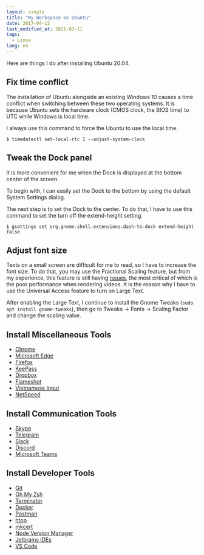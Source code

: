 ```yaml
---
layout: single
title: "My Workspace on Ubuntu"
date: 2017-04-12
last_modified_at: 2021-03-11
tags:
  - Linux
lang: en
---
```


Here are things I do after installing Ubuntu 20.04.

## Fix time conflict

The installation of Ubuntu alongside an existing Windows 10 causes a time conflict when switching between these two operating systems. It is because Ubuntu sets the hardware clock (CMOS clock, the BIOS time) to UTC while Windows is local time.

I always use this command to force the Ubuntu to use the local time.

```
$ timedatectl set-local-rtc 1 --adjust-system-clock
```

## Tweak the Dock panel

It is more convenient for me when the Dock is displayed at the bottom center of the screen.

To begin with, I can easily set the Dock to the bottom by using the default System Settings dialog.

The next step is to set the Dock to the center. To do that, I have to use this command to set the turn off the extend-height setting.

```
$ gsettings set org.gnome.shell.extensions.dash-to-dock extend-height false
```

## Adjust font size

Texts on a small screen are difficult for me to read, so I have to increase the font size. To do that, you may use the Fractional Scaling feature, but from my experience, this feature is still having [issues](https://www.reddit.com/r/Ubuntu/comments/givgre/ubuntu_2004_performance_problem_when_enable/), the most critical of which is the poor performance when rendering videos. It is the reason why I have to use the Universal Access feature to turn on Large Text.

After enabling the Large Text, I continue to install the Gnome Tweaks (`sudo apt install gnome-tweaks`), then go to Tweaks → Fonts → Scaling Factor and change the scaling value.

## Install Miscellaneous Tools
* [Chrome](https://www.google.com/chrome/)
* [Microsoft Edge](https://www.microsoftedgeinsider.com/en-us/download)
* [Firefox](https://www.mozilla.org/en-US/firefox/new/)
* [KeePass](https://sourceforge.net/p/keepass/discussion/329220/thread/17d1bd26/)
* [Dropbox](https://www.dropbox.com/install)
* [Flameshot](https://github.com/flameshot-org/flameshot/releases)
* [Vietnamese Input](https://github.com/BambooEngine/ibus-bamboo)
* [NetSpeed](https://ubuntuhandbook.org/index.php/2020/06/download-upload-speed-ubuntu-20-04-panel/)

## Install Communication Tools
* [Skype](https://www.skype.com/en/get-skype/)
* [Telegram](https://www.omgubuntu.co.uk/2019/08/how-to-install-telegram-on-ubuntu)
* [Slack](https://slack.com/downloads/linux)
* [Discord](https://discord.com/download)
* [Microsoft Teams](https://www.microsoft.com/en-us/microsoft-teams/download-app)

## Install Developer Tools
* [Git](https://git-scm.com/download/linux)
* [Oh My Zsh](https://github.com/ohmyzsh/ohmyzsh/wiki)
* [Terminator](https://github.com/gnome-terminator/terminator/blob/master/INSTALL.md)
* [Docker](https://docs.docker.com/engine/install/ubuntu/)
* [Postman](https://speedysense.com/install-postman-on-ubuntu-20-04/)
* [htop](https://htop.dev/downloads.html)
* [mkcert](https://github.com/FiloSottile/mkcert)
* [Node Version Manager](https://github.com/nvm-sh/nvm)
* [Jetbrains IDEs](https://www.jetbrains.com/help/idea/installation-guide.html#toolbox)
* [VS Code](https://code.visualstudio.com/)
